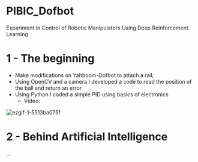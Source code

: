 # PIBIC_Dofbot
Experiment in Control of Robotic Manipulators Using Deep Reinforcement Learning

# 1 - The beginning
- Make modifications on Yahboom-Dofbot to attach a rail;
- Using OpenCV and a camera I developed a code to read the position of the ball and return an error
- Using Python I coded a simple PID using basics of electronics
  - Video:
  
![ezgif-1-5513ba075f](https://user-images.githubusercontent.com/80589396/200386216-51cb41c0-fa53-4f66-ba6d-cb117bcfa1d8.gif)
# 2 - Behind Artificial Intelligence
...

